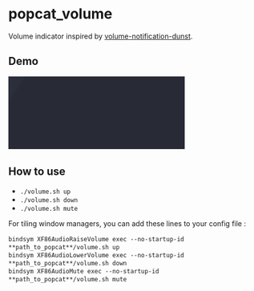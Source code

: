 # popcat_volume

Volume indicator inspired by  [volume-notification-dunst](https://github.com/dastorm/volume-notification-dunst).

## Demo

![demo](demo.gif)

## How to use

* ``./volume.sh up`` 
* ``./volume.sh down``
* ``./volume.sh mute``

For tiling window managers, you can add these lines to your config file :

```
bindsym XF86AudioRaiseVolume exec --no-startup-id **path_to_popcat**/volume.sh up
bindsym XF86AudioLowerVolume exec --no-startup-id **path_to_popcat**/volume.sh down
bindsym XF86AudioMute exec --no-startup-id **path_to_popcat**/volume.sh mute
```



